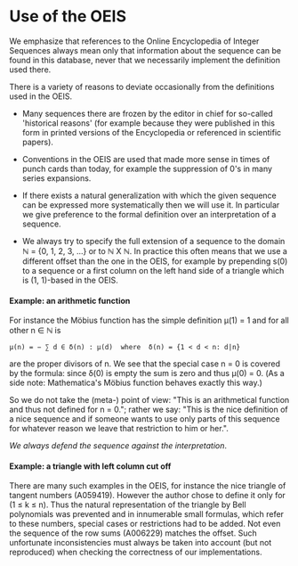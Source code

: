 # Use of the OEIS

We emphasize that references to the Online Encyclopedia of Integer Sequences always mean only that information about the sequence can be found in this database, never that we necessarily implement the definition used there.

There is a variety of reasons to deviate occasionally from the definitions used in the OEIS.

* Many sequences there are frozen by the editor in chief for so-called 'historical reasons' (for example because they were published in this form in printed versions of the Encyclopedia or referenced in scientific papers).

* Conventions in the OEIS are used that made more sense in times of punch cards than today, for example the suppression of 0's in many series expansions.

* If there exists a natural generalization with which the given sequence can be expressed more systematically then we will use it. In particular we give preference to the formal definition over an interpretation of a sequence.

* We always try to specify the full extension of a sequence to the domain ℕ = {0, 1, 2, 3, ...} or to ℕ X ℕ. In practice this often means that we use a different offset than the one in the OEIS, for example by prepending s(0) to a sequence or a first column on the left hand side of a triangle which is (1, 1)-based in the OEIS.

#### Example: an arithmetic function

For instance the Möbius function has the simple definition μ(1) = 1 and for all other n ∈ ℕ is

    μ(n) = − ∑ d ∈ δ(n) : μ(d)  where  δ(n) = {1 < d < n: d|n}

are the proper divisors of n. We see that the special case n = 0 is covered by the formula: since δ(0) is empty the sum is zero and thus μ(0) = 0. (As a side note: Mathematica's Möbius function behaves exactly this way.)

So we do not take the (meta-) point of view: "This is an arithmetical function and thus not defined for n = 0."; rather we say: "This is the nice definition of a nice sequence and if someone wants to use only parts of this sequence for whatever reason we leave that restriction to him or her.".

_We always defend the sequence against the interpretation_.

#### Example: a triangle with left column cut off

There are many such examples in the OEIS, for instance the nice triangle of tangent numbers (A059419). However the author chose to define it only for (1 ≤ k ≤ n). Thus the natural representation of the triangle by Bell polynomials was prevented and in innumerable small formulas, which refer to these numbers, special cases or restrictions had to be added. Not even the sequence of the row sums (A006229) matches the offset. Such unfortunate inconsistencies must always be taken into account (but not reproduced) when checking the correctness of our implementations.
